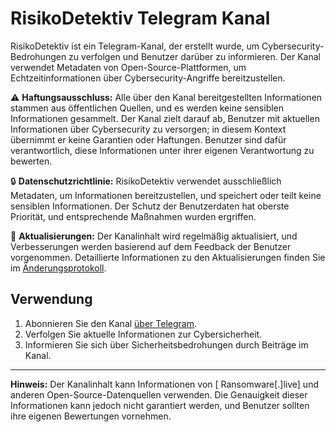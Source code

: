 # RisikoDetektiv Telegram Kanal

RisikoDetektiv ist ein Telegram-Kanal, der erstellt wurde, um Cybersecurity-Bedrohungen zu verfolgen und Benutzer darüber zu informieren. Der Kanal verwendet Metadaten von Open-Source-Plattformen, um Echtzeitinformationen über Cybersecurity-Angriffe bereitzustellen.

⚠️ **Haftungsausschluss:**
Alle über den Kanal bereitgestellten Informationen stammen aus öffentlichen Quellen, und es werden keine sensiblen Informationen gesammelt. Der Kanal zielt darauf ab, Benutzer mit aktuellen Informationen über Cybersecurity zu versorgen; in diesem Kontext übernimmt er keine Garantien oder Haftungen. Benutzer sind dafür verantwortlich, diese Informationen unter ihrer eigenen Verantwortung zu bewerten.

🔒 **Datenschutzrichtlinie:**
RisikoDetektiv verwendet ausschließlich Metadaten, um Informationen bereitzustellen, und speichert oder teilt keine sensiblen Informationen. Der Schutz der Benutzerdaten hat oberste Priorität, und entsprechende Maßnahmen wurden ergriffen.

🔄 **Aktualisierungen:**
Der Kanalinhalt wird regelmäßig aktualisiert, und Verbesserungen werden basierend auf dem Feedback der Benutzer vorgenommen. Detaillierte Informationen zu den Aktualisierungen finden Sie im [Änderungsprotokoll](CHANGELOG.md).

## Verwendung

1. Abonnieren Sie den Kanal [über Telegram](https://t.me/RisikoDetektivKanal).
2. Verfolgen Sie aktuelle Informationen zur Cybersicherheit.
3. Informieren Sie sich über Sicherheitsbedrohungen durch Beiträge im Kanal.

---

**Hinweis:** Der Kanalinhalt kann Informationen von [ Ransomware[.]live] und anderen Open-Source-Datenquellen verwenden. Die Genauigkeit dieser Informationen kann jedoch nicht garantiert werden, und Benutzer sollten ihre eigenen Bewertungen vornehmen.
